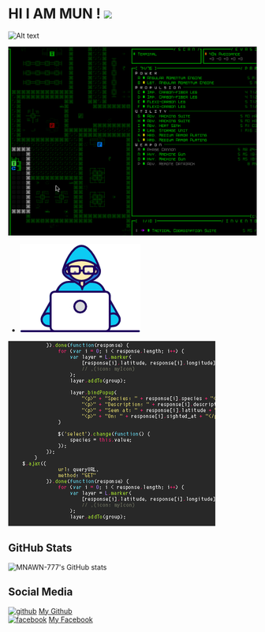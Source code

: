 
# HI I AM MUN ! <img src="https://raw.githubusercontent.com/MartinHeinz/MartinHeinz/master/wave.gif" width="10px">
![Alt text](https://camo.githubusercontent.com/ebf84be3c9b929b89ce2dbe8489c6df660a086d4785f432186b654cab36616c3/68747470733a2f2f6a2e746f7034746f702e696f2f705f31393636736b677738302e6a7067)

![Alt text](https://github.com/MRVIVEK-CODER/MRVIVEK-CODER/raw/main/md7Oqrf.gif)

- ![Alt text](https://github.com/MRVIVEK-CODER/MRVIVEK-CODER/raw/main/Developer.gif)

</p>

![Alt text](https://github.com/MRVIVEK-CODER/Decompiler/raw/main/106824690-8dd73a00-66ad-11eb-89e2-53e13ac6f594.gif)

## GitHub Stats  
![MNAWN-777's GitHub stats](https://github-readme-stats.vercel.app/api?username=MN4WN1-777&show_icons=true&theme=chartreuse-dark)  

## Social Media  
[<img src='https://cdn.jsdelivr.net/npm/simple-icons@3.0.1/icons/github.svg' alt='github' height='40'>](https://github.com/MN4WN1-777) <a href="https://github.com/MN4WN1-777">My Github</a>  
[<img src='https://cdn.jsdelivr.net/npm/simple-icons@3.0.1/icons/facebook.svg' alt='facebook' height='40'>](https://www.facebook.com/kemas.rifki.75) <a href="https://www.facebook.com/kemas.rifki.75">My Facebook</a>









